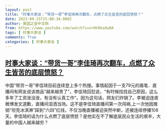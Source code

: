 ```yaml
---
layout: post
title: "时事大家谈：“带货一哥”李佳琦再次翻车，点燃了众生皆苦的底层愤怒？"
date: 2023-09-15T15:08:34.000Z
author: 美国之音中文网
from: https://www.youtube.com/watch?v=nrHVOkaXw8A
tags: [ 时事大家谈 ]
comments: True
categories: [ 时事大家谈 ]
---
```

<!--1694790514000-->
[时事大家谈：“带货一哥”李佳琦再次翻车，点燃了众生皆苦的底层愤怒？](https://www.youtube.com/watch?v=nrHVOkaXw8A)
------

<div>
中国“带货一哥”李佳琦目前连续登上多个热搜。事情起因于一支79元的眉笔．直播间有网友说该商品“越来越贵了”，李佳琦回怼说，“有时候找找自己原因，这么多年了工资涨没涨，有没有认真工作”。因为这句话，网友们炸锅了。李被迫连夜微博发文道歉，直播间泪洒当场。这不是李佳琦直播间第一次闯祸,上一次他因推销“坦克冰淇淋”踩到“六四”红线，不仅当晚直播被迫突然中断，还被连续停播108天。李佳琦的话为什么点燃了底层愤怒？是他实在不了解底层民众生活的艰辛，大量的中国人越来越穷？
</div>
